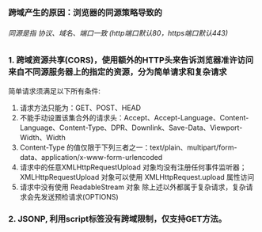 ### 跨域产生的原因：浏览器的同源策略导致的
###### 同源是指 协议、域名、端口一致 (http端口默认80，https端口默认443)

### 1. 跨域资源共享(CORS)，使用额外的HTTP头来告诉浏览器准许访问来自不同源服务器上的指定的资源，分为简单请求和复杂请求
简单请求须满足以下所有条件:
1. 请求方法只能为：GET、POST、HEAD
2. 不能手动设置该集合外的请求头：Accept、Accept-Language、Content-Language、Content-Type、DPR、Downlink、Save-Data、Viewport-Width、Width
3. Content-Type 的值仅限于下列三者之一：text/plain、multipart/form-data、application/x-www-form-urlencoded
4. 请求中的任意XMLHttpRequestUpload 对象均没有注册任何事件监听器；XMLHttpRequestUpload 对象可以使用 XMLHttpRequest.upload 属性访问
5. 请求中没有使用 ReadableStream 对象
除上述以外都属于复杂请求，复杂请求会先发送预检请求(OPTIONS)

### 2. JSONP, 利用script标签没有跨域限制，仅支持GET方法。